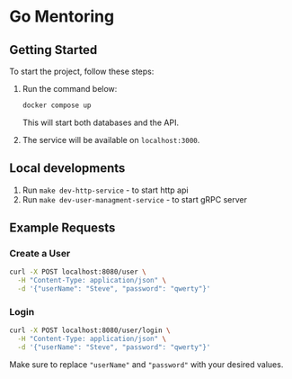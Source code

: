 # Go Mentoring

## Getting Started

To start the project, follow these steps:

1. Run the command below:

    ```bash
    docker compose up
    ```

    This will start both databases and the API.

2. The service will be available on `localhost:3000`.

## Local developments
1. Run `make dev-http-service` - to start http api
1. Run `make dev-user-managment-service` - to start gRPC server
<!-- todo add example how to build rpc and update docker examples -->

## Example Requests

### Create a User

```bash
curl -X POST localhost:8080/user \
  -H "Content-Type: application/json" \
  -d '{"userName": "Steve", "password": "qwerty"}'
```

### Login

```bash
curl -X POST localhost:8080/user/login \
  -H "Content-Type: application/json" \
  -d '{"userName": "Steve", "password": "qwerty"}'
``` 

Make sure to replace `"userName"` and `"password"` with your desired values.

